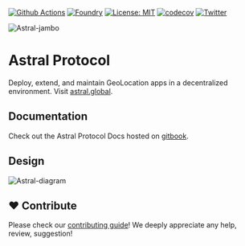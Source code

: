 [![Github Actions][gha-badge]][gha] [![Foundry][foundry-badge]][foundry] [![License: MIT][license-badge]][license]
[![codecov][codecov-badge]][codecov]
[![Twitter](https://img.shields.io/twitter/follow/astralprotocol?style=social)](https://twitter.com/astralprotocol)

[gitpod-badge]: https://img.shields.io/badge/Gitpod-Open%20in%20Gitpod-FFB45B?logo=gitpod
[gha]: https://github.com/AstralProtocol/astralprotocol/actions
[gha-badge]: https://github.com/AstralProtocol/astralprotocol/actions/workflows/ci.yml/badge.svg
[foundry]: https://getfoundry.sh/
[foundry-badge]: https://img.shields.io/badge/Built%20with-Foundry-FFDB1C.svg
[license]: https://opensource.org/licenses/MIT
[license-badge]: https://img.shields.io/badge/License-MIT-blue.svg
[codecov]: https://codecov.io/gh/AstralProtocol/astralprotocol
[codecov-badge]: https://codecov.io/gh/AstralProtocol/astralprotocol/graph/badge.svg?token=8MPT8407FS

![Astral-jambo](https://github.com/AstralProtocol/astralprotocol/assets/7093389/e2f31237-1259-47e8-8830-d8caebff9f47)

# Astral Protocol

Deploy, extend, and maintain GeoLocation apps in a decentralized environment. Visit [astral.global](https://astral.global).

## Documentation

Check out the Astral Protocol Docs hosted on [gitbook](https://astral-protocol.gitbook.io/astral).

## Design

![Astral-diagram](https://github.com/AstralProtocol/astralprotocol/assets/7093389/562936df-c748-4527-a743-33f6520bac64)

## ❤️ Contribute

Please check our [contributing guide](https://github.com/AstralProtocol/astralprotocol/wiki/Contributing-guidelines)! We deeply appreciate
any help, review, suggestion!
